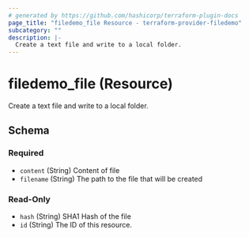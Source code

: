 ```yaml
---
# generated by https://github.com/hashicorp/terraform-plugin-docs
page_title: "filedemo_file Resource - terraform-provider-filedemo"
subcategory: ""
description: |-
  Create a text file and write to a local folder.
---
```


# filedemo_file (Resource)

Create a text file and write to a local folder.



<!-- schema generated by tfplugindocs -->
## Schema

### Required

- `content` (String) Content of file
- `filename` (String) The path to the file that will be created

### Read-Only

- `hash` (String) SHA1 Hash of the file
- `id` (String) The ID of this resource.


